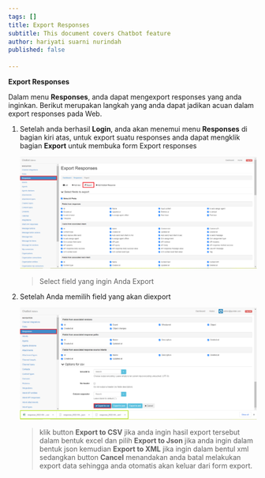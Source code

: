 ```yaml
---
tags: []
title: Export Responses
subtitle: This document covers Chatbot feature
author: hariyati suarni nurindah
published: false

---
```

**Export Responses**

Dalam menu **Responses**, anda dapat mengexport responses yang anda inginkan. Berikut merupakan langkah yang anda dapat jadikan acuan dalam export responses pada Web.

1. Setelah anda berhasil **Login**, anda akan menemui menu **Responses** di bagian kiri atas, untuk export suatu responses anda dapat mengklik bagian **Export** untuk membuka form Export responses

   ![](/uploads/export1.PNG)

   > Select field yang ingin Anda Export
2. Setelah Anda memilih field yang akan diexport

   ![](/uploads/responseexport.PNG)

   > klik button **Export to CSV** jika anda ingin hasil export tersebut dalam bentuk excel dan pilih **Export to Json** jika anda ingin dalam bentuk json kemudian **Export to XML** jika ingin dalam bentul xml sedangkan button **Cancel** menandakan anda batal melakukan export data sehingga anda otomatis akan keluar dari form export.